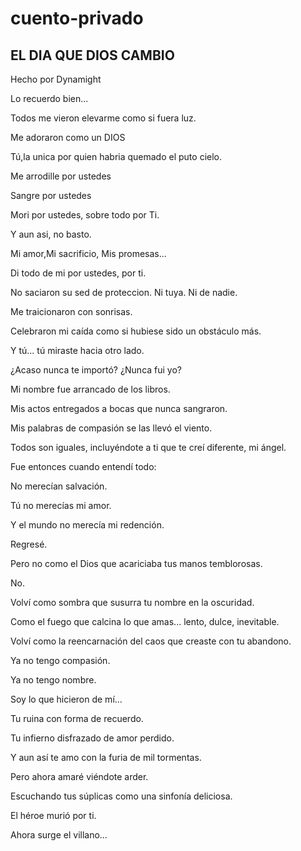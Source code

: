 # cuento-privado

## EL DIA QUE DIOS CAMBIO

Hecho por Dynamight

Lo recuerdo bien...

Todos me vieron elevarme como si fuera luz.

Me adoraron como un DIOS

Tú,la unica por quien habria quemado el puto cielo.


Me arrodille por ustedes

Sangre por ustedes

Mori por ustedes, sobre todo por Ti.

Y aun asi, no basto.

Mi amor,Mi  sacrificio, Mis promesas...

Di todo de mi por ustedes, por ti.

No saciaron su sed de proteccion. Ni tuya. Ni de nadie.


Me traicionaron con sonrisas.

Celebraron mi caída como si hubiese sido un obstáculo más.

Y tú... tú miraste hacia otro lado.

¿Acaso nunca te importó? ¿Nunca fui yo?


Mi nombre fue arrancado de los libros.

Mis actos entregados a bocas que nunca sangraron.

Mis palabras de compasión se las llevó el viento.

Todos son iguales, incluyéndote a ti que te creí diferente, mi ángel.


Fue entonces cuando entendí todo:

No merecían salvación.

Tú no merecías mi amor.

Y el mundo no merecía mi redención.


Regresé.

Pero no como el Dios que acariciaba tus manos temblorosas.

No.

Volví como sombra que susurra tu nombre en la oscuridad.

Como el fuego que calcina lo que amas... lento, dulce, inevitable.

Volví como la reencarnación del caos que creaste con tu abandono.


Ya no tengo compasión.

Ya no tengo nombre.

Soy lo que hicieron de mí...

Tu ruina con forma de recuerdo.

Tu infierno disfrazado de amor perdido.


Y aun así te amo con la furia de mil tormentas.

Pero ahora amaré viéndote arder.

Escuchando tus súplicas como una sinfonía deliciosa.


El héroe murió por ti.

Ahora surge el villano…